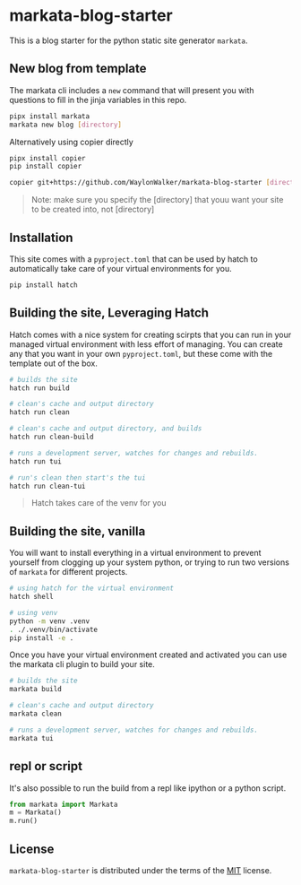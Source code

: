 # markata-blog-starter

This is a blog starter for the python static site generator `markata`.

## New blog from template

The markata cli includes a `new` command that will present you with questions
to fill in the jinja variables in this repo.

``` bash
pipx install markata
markata new blog [directory]
```

Alternatively using copier directly

``` bash
pipx install copier
pip install copier

copier git+https://github.com/WaylonWalker/markata-blog-starter [directory]
```

> Note: make sure you specify the [directory] that youu want your site to be
> created into, not [directory]

## Installation

This site comes with a `pyproject.toml` that can be used by hatch to
automatically take care of your virtual environments for you.

``` bash
pip install hatch
```

## Building the site, Leveraging Hatch

Hatch comes with a nice system for creating scirpts that you can run in your
managed virtual environment with less effort of managing.  You can create any
that you want in your own `pyproject.toml`, but these come with the template
out of the box.

``` bash
# builds the site
hatch run build

# clean's cache and output directory
hatch run clean

# clean's cache and output directory, and builds
hatch run clean-build

# runs a development server, watches for changes and rebuilds.
hatch run tui

# run's clean then start's the tui
hatch run clean-tui
```

> Hatch takes care of the venv for you

## Building the site, vanilla

You will want to install everything in a virtual environment to prevent
yourself from clogging up your system python, or trying to run two versions of
`markata` for different projects.

``` bash
# using hatch for the virtual environment
hatch shell

# using venv
python -m venv .venv
. ./.venv/bin/activate
pip install -e .
```

Once you have your virtual environment created and activated you can use the
markata cli plugin to build your site.

``` bash
# builds the site
markata build

# clean's cache and output directory
markata clean

# runs a development server, watches for changes and rebuilds.
markata tui
```

## repl or script

It's also possible to run the build from a repl like ipython or a python
script.

``` python
from markata import Markata
m = Markata()
m.run()
```

## License

`markata-blog-starter` is distributed under the terms of the [MIT](https://spdx.org/licenses/MIT.html) license.
